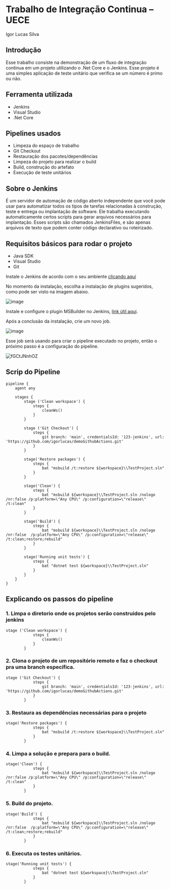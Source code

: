 # Trabalho de Integração Continua – UECE
Igor Lucas Silva

## Introdução
Esse trabalho consiste na demonstração de um fluxo de integração continua em um projeto utilizando o .Net Core e o Jenkins. Esse projeto é uma simples aplicação de teste unitário que verifica se um número é primo ou não.

## Ferramenta utilizada
- Jenkins
- Visual Studio
- .Net Core

## Pipelines usados
- Limpeza do espaço de trabalho
- Git Checkout
- Restauração dos pacotes/dependências
- Limpeza do projeto para realizar o build
- Build, construção do artefato
- Execução de teste unitários

## Sobre o Jenkins
É um servidor de automação de código aberto independente que você pode usar para automatizar todos os tipos de tarefas relacionadas à construção, teste e entrega ou implantação de software. Ele trabalha executando automaticamente certos scripts para gerar arquivos necessários para implantação. Esses scripts são chamados JenkinsFiles, e são apenas arquivos de texto que podem conter código declarativo ou roteirizado.

## Requisitos básicos para rodar o projeto
- Java SDK
- Visual Studio
- Git

Instale o Jenkins de acordo com o seu ambiente [clicando aqui](https://www.jenkins.io/doc/book/installing/)

No momento da instalação, escolha a instalação de plugins sugeridos, como pode ser visto na imagem abaixo.

![image](https://user-images.githubusercontent.com/11475845/121449697-b1b6cf00-c970-11eb-9432-ff0c1af6199d.png)

Instale e configure o plugin MSBuilder no Jenkins, [link útil aqui](https://blog.couchbase.com/continuous-deployment-with-jenkins-and-net/#:~:text=MSBuild%20configuration%201%20Navigate%20to%20http%3A%2F%2Flocalhost%3A8080%2F%202%20Click,your%20system.Read%20below%20for%20...%209%20Click%20save.).

Após a conclusão da instalação, crie um novo job.

![image](https://user-images.githubusercontent.com/11475845/121449798-e460c780-c970-11eb-87ab-dc6c06a4cf91.png)

Esse job será usando para criar o pipeline executado no projeto, então o próximo passo é a configuração do pipeline.

![fGCtJNnhOZ](https://user-images.githubusercontent.com/11475845/121449897-14a86600-c971-11eb-99a2-1c7cfc7aba6e.gif)

## Scrip do Pipeline
```
pipeline {
    agent any

    stages {
        stage ('Clean workspace') {
            steps {
                cleanWs()
            }
        }
        
        stage ('Git Checkout') {
            steps {
                git branch: 'main', credentialsId: '123-jenkins', url: 'https://github.com/igorlucas/demoGithubActions.git'
            }
        }
        
        stage('Restore packages') {
            steps {
                bat "msbuild /t:restore ${workspace}\\TestProject.sln"
            }
        }
        
        stage('Clean') {
            steps {
                bat "msbuild ${workspace}\\TestProject.sln /nologo /nr:false /p:platform=\"Any CPU\" /p:configuration=\"release\" /t:clean"
            }
        }
        
        stage('Build') {
            steps {
                bat "msbuild ${workspace}\\TestProject.sln /nologo /nr:false  /p:platform=\"Any CPU\" /p:configuration=\"release\" /t:clean;restore;rebuild"
            }
        }
        
        stage('Running unit tests') {
            steps {
                bat "dotnet test ${workspace}\\TestProject.sln"
            }        
        }
    }
} 
```

## Explicando os passos do pipeline
### 1. Limpa o diretorio onde os projetos serão construidos pelo jenkins
```
stage ('Clean workspace') {
            steps {
                cleanWs()
            }
        }
```
### 2. Clona o projeto de um repositório remoto e faz o checkout pra uma branch específica.
```
stage ('Git Checkout') {
            steps {
                git branch: 'main', credentialsId: '123-jenkins', url: 'https://github.com/igorlucas/demoGithubActions.git'
            }
        }
```
### 3. Restaura as dependências necessárias para o projeto
```
stage('Restore packages') {
            steps {
                bat "msbuild /t:restore ${workspace}\\TestProject.sln"
            }
        }
```
### 4. Limpa a solução e prepara para o build.
```
stage('Clean') {
            steps {
                bat "msbuild ${workspace}\\TestProject.sln /nologo /nr:false /p:platform=\"Any CPU\" /p:configuration=\"release\" /t:clean"
            }
        }
```
### 5. Build do projeto.
```
stage('Build') {
            steps {
                bat "msbuild ${workspace}\\TestProject.sln /nologo /nr:false  /p:platform=\"Any CPU\" /p:configuration=\"release\" /t:clean;restore;rebuild"
            }
        }
```
### 6. Executa os testes unitários.
```
stage('Running unit tests') {
            steps {
                bat "dotnet test ${workspace}\\TestProject.sln"
            }        
        }
```
